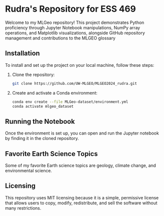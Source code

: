 # Rudra's Repository for ESS 469

Welcome to my MLGeo repository! This project demonstrates Python proficiency through Jupyter Notebook manipulations, NumPy array operations, and Matplotlib visualizations, alongside GitHub repository management and contributions to the MLGEO glossary

## Installation

To install and set up the project on your local machine, follow these steps:

1. Clone the repository:

    ```bash
    git clone https://github.com/UW-MLGEO/MLGEO2024_rudra.git
    ```

2. Create and activate a Conda environment:

    ```bash
    conda env create --file MLGeo-dataset/environment.yml
    conda activate mlgeo_dataset
    ```

## Running the Notebook

Once the environment is set up, you can open and run the Jupyter notebook by finding it in the cloned repository.

## Favorite Earth Science Topics

Some of my favorite Earth science topics are geology, climate change, and environmental science.

## Licensing

This repository uses MIT licensing because it is a simple, permissive license that allows users to copy, modify, redistribute, and sell the software without many restrictions.
